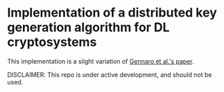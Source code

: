 # Implementation of a distributed key generation algorithm for DL cryptosystems
This implementation is a slight variation of [Gennaro et al.'s paper](https://link.springer.com/content/pdf/10.1007/s00145-006-0347-3.pdf).

DISCLAIMER: This repo is under active development, and should not be used.  
